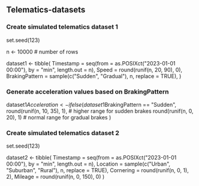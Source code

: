 ## Telematics-datasets

### Create simulated telematics dataset 1
set.seed(123)

n <- 10000  # number of rows

dataset1 <- tibble(
  Timestamp = seq(from = as.POSIXct("2023-01-01 00:00"), by = "min", length.out = n),
  Speed = round(runif(n, 20, 90), 0),
  BrakingPattern = sample(c("Sudden", "Gradual"), n, replace = TRUE),
)

### Generate acceleration values based on BrakingPattern

dataset1$Acceleration <- ifelse(
  dataset1$BrakingPattern == "Sudden",
  round(runif(n, 10, 35), 1),  # higher range for sudden brakes
  round(runif(n, 0, 20), 1)   # normal range for gradual brakes
)

### Create simulated telematics dataset 2

set.seed(123)

dataset2 <- tibble(
  Timestamp = seq(from = as.POSIXct("2023-01-01 00:00"), by = "min", length.out = n),
  Location = sample(c("Urban", "Suburban", "Rural"), n, replace = TRUE),
  Cornering = round(runif(n, 0, 1), 2),
  Mileage = round(runif(n, 0, 150), 0)
)
 
